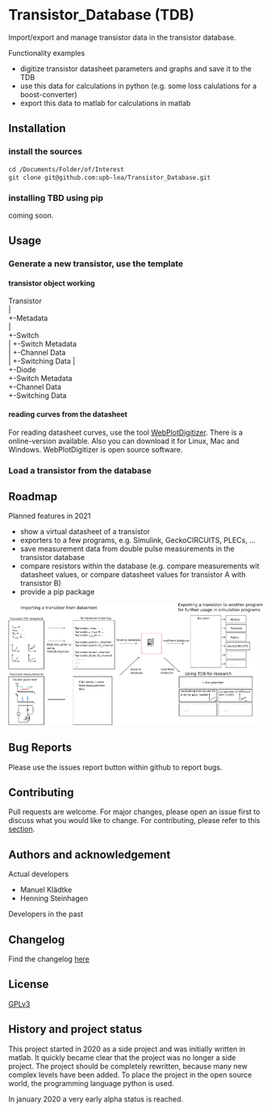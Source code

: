 # Transistor_Database (TDB)
Import/export and manage transistor data in the transistor database.

Functionality examples
 * digitize transistor datasheet parameters and graphs and save it to the TDB
 * use this data for calculations in python (e.g. some loss calulations for a boost-converter)
 * export this data to matlab for calculations in matlab



## Installation
### install the sources
```
cd /Documents/Folder/of/Interest   
git clone git@github.com:upb-lea/Transistor_Database.git
```
### installing TBD using pip
coming soon.

## Usage
### Generate a new transistor, use the template
#### transistor object working
Transistor      
 |     
 +-Metadata      
 |     
 +-Switch     
 |  +-Switch Metadata     
 |  +-Channel Data     
 |  +-Switching Data
 |          
 +-Diode     
    +-Switch Metadata     
    +-Channel Data     
    +-Switching Data     




#### reading curves from the datasheet
For reading datasheet curves, use the tool [WebPlotDigitizer](https://automeris.io/WebPlotDigitizer/). There is a online-version available. Also you can download it for Linux, Mac and Windows. WebPlotDigitizer is open source software.

### Load a transistor from the database



## Roadmap
Planned features in 2021
* show a virtual datasheet of a transistor
* exporters to a few programs, e.g. Simulink, GeckoCIRCUITS, PLECs, ...
* save measurement data from double pulse measurements in the transistor database
* compare resistors within the database (e.g. compare measurements wit datasheet values, or compare datasheet values for transistor A with transistor B)
* provide a pip package

![](documentation/Workflow.png)


## Bug Reports
Please use the issues report button within github to report bugs.

## Contributing
Pull requests are welcome. For major changes, please open an issue first to discuss what you would like to change.
For contributing, please refer to this [section](Contributing.md).

## Authors and acknowledgement
Actual developers
* Manuel Klädtke
* Henning Steinhagen     

Developers in the past


## Changelog
Find the changelog [here](CHANGELOG.md)

## License
[GPLv3](https://choosealicense.com/licenses/gpl-3.0/)

## History and project status
This project started in 2020 as a side project and was initially written in matlab. It quickly became clear that the project was no longer a side project. The project should be completely rewritten, because many new complex levels have been added. To place the project in the open source world, the programming language python is used.      

In january 2020 a very early alpha status is reached.

